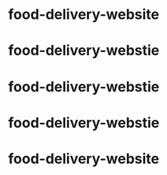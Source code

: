 # food-delivery-website
# food-delivery-webstie
# food-delivery-webstie
# food-delivery-webstie
# food-delivery-website
